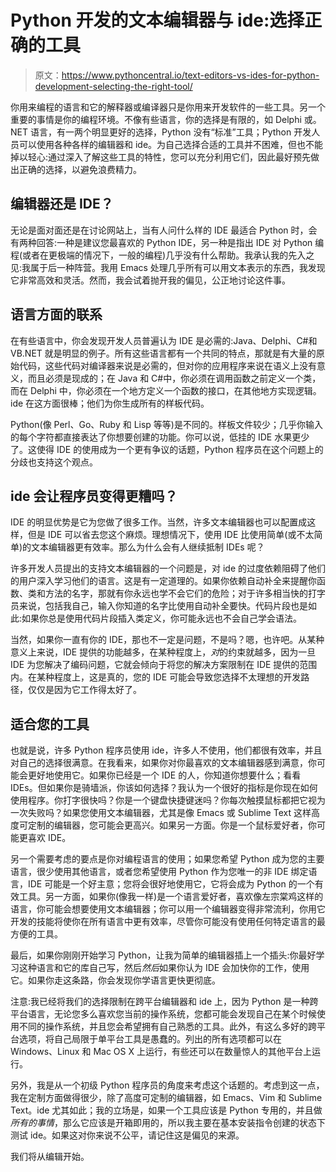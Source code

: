 # Python 开发的文本编辑器与 ide:选择正确的工具

> 原文：<https://www.pythoncentral.io/text-editors-vs-ides-for-python-development-selecting-the-right-tool/>

你用来编程的语言和它的解释器或编译器只是你用来开发软件的一些工具。另一个重要的事情是你的编程环境。不像有些语言，你的选择是有限的，如 Delphi 或。NET 语言，有一两个明显更好的选择，Python 没有“标准”工具；Python 开发人员可以使用各种各样的编辑器和 ide。为自己选择合适的工具并不困难，但也不能掉以轻心:通过深入了解这些工具的特性，您可以充分利用它们，因此最好预先做出正确的选择，以避免浪费精力。

## 编辑器还是 IDE？

无论是面对面还是在讨论网站上，当有人问什么样的 IDE 最适合 Python 时，会有两种回答:一种是建议您最喜欢的 Python IDE，另一种是指出 IDE 对 Python 编程(或者在更极端的情况下，一般的编程)几乎没有什么帮助。我承认我的先入之见:我属于后一种阵营。我用 Emacs 处理几乎所有可以用文本表示的东西，我发现它非常高效和灵活。然而，我会试着抛开我的偏见，公正地讨论这件事。

## 语言方面的联系

在有些语言中，你会发现开发人员普遍认为 IDE 是必需的:Java、Delphi、C#和 VB.NET 就是明显的例子。所有这些语言都有一个共同的特点，那就是有大量的原始代码，这些代码对编译器来说是必需的，但对你的应用程序来说在语义上没有意义，而且必须是现成的；在 Java 和 C#中，你必须在调用函数之前定义一个类，而在 Delphi 中，你必须在一个地方定义一个函数的接口，在其他地方实现逻辑。ide 在这方面很棒；他们为你生成所有的样板代码。

Python(像 Perl、Go、Ruby 和 Lisp 等等)是不同的。样板文件较少；几乎你输入的每个字符都直接表达了你想要创建的功能。你可以说，低挂的 IDE 水果更少了。这使得 IDE 的使用成为一个更有争议的话题，Python 程序员在这个问题上的分歧也支持这个观点。

## ide 会让程序员变得更糟吗？

IDE 的明显优势是它为您做了很多工作。当然，许多文本编辑器也可以配置成这样，但是 IDE 可以省去您这个麻烦。理想情况下，使用 IDE 比使用简单(或不太简单)的文本编辑器更有效率。那么为什么会有人继续抵制 IDEs 呢？

许多开发人员提出的支持文本编辑器的一个问题是，对 ide 的过度依赖阻碍了他们的用户深入学习他们的语言。这是有一定道理的。如果你依赖自动补全来提醒你函数、类和方法的名字，那就有你永远也学不会它们的危险；对于许多相当快的打字员来说，包括我自己，输入你知道的名字比使用自动补全要快。代码片段也是如此:如果你总是使用代码片段插入类定义，你可能永远也不会自己学会语法。

当然，如果你一直有你的 IDE，那也不一定是问题，不是吗？嗯，也许吧。从某种意义上来说，IDE 提供的功能越多，在某种程度上，*对*的约束就越多，因为一旦 IDE 为您解决了编码问题，它就会倾向于将您的解决方案限制在 IDE 提供的范围内。在某种程度上，这是真的，您的 IDE 可能会导致您选择不太理想的开发路径，仅仅是因为它工作得太好了。

## 适合您的工具

也就是说，许多 Python 程序员使用 ide，许多人不使用，他们都很有效率，并且对自己的选择很满意。在我看来，如果你对你最喜欢的文本编辑器感到满意，你可能会更好地使用它。如果你已经是一个 IDE 的人，你知道你想要什么；看看 IDEs。但如果你是骑墙派，你该如何选择？我认为一个很好的指标是你现在如何使用程序。你打字很快吗？你是一个键盘快捷键迷吗？你每次触摸鼠标都把它视为一次失败吗？如果您使用文本编辑器，尤其是像 Emacs 或 Sublime Text 这样高度可定制的编辑器，您可能会更高兴。如果另一方面。你是一个鼠标爱好者，你可能更喜欢 IDE。

另一个需要考虑的要点是你对编程语言的使用；如果您希望 Python 成为您的主要语言，很少使用其他语言，或者您希望使用 Python 作为您唯一的非 IDE 绑定语言，IDE 可能是一个好主意；您将会很好地使用它，它将会成为 Python 的一个有效工具。另一方面，如果你(像我一样)是一个语言爱好者，喜欢像左宗棠鸡这样的语言，你可能会想要使用文本编辑器；你可以用一个编辑器变得非常流利，你用它开发的技能将使你在所有语言中更有效率，尽管你可能没有使用任何特定语言的最方便的工具。

最后，如果你刚刚开始学习 Python，让我为简单的编辑器插上一个插头:你最好学习这种语言和它的库自己写，然后*然后*如果你认为 IDE 会加快你的工作，使用它。如果你走这条路，你会发现你学语言更快更彻底。

注意:我已经将我们的选择限制在跨平台编辑器和 ide 上，因为 Python 是一种跨平台语言，无论您多么喜欢您当前的操作系统，您都可能会发现自己在某个时候使用不同的操作系统，并且您会希望拥有自己熟悉的工具。此外，有这么多好的跨平台选项，将自己局限于单平台工具是愚蠢的。列出的所有选项都可以在 Windows、Linux 和 Mac OS X 上运行，有些还可以在数量惊人的其他平台上运行。

另外，我是从一个初级 Python 程序员的角度来考虑这个话题的。考虑到这一点，我在定制方面做得很少，除了高度可定制的编辑器，如 Emacs、Vim 和 Sublime Text。ide 尤其如此；我的立场是，如果一个工具应该是 Python 专用的，并且做*所有的事情*，那么它应该是开箱即用的，所以我主要在基本安装指令创建的状态下测试 ide。如果这对你来说不公平，请记住这是偏见的来源。

我们将从编辑开始。